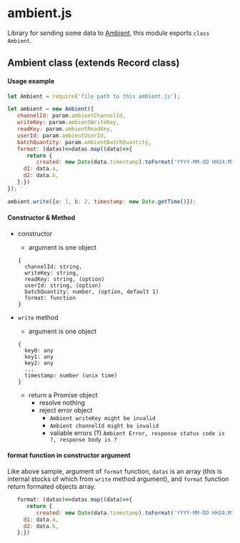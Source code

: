 # ambient.js

Library for sending some data to [Ambient](https://ambidata.io/), this module exports `class Ambient`.

## Ambient class (extends Record class)
#### Usage example
```javascript
let Ambient = require('file path to this ambient.js');

let ambient = new Ambient({
   channelId: param.ambientChannelId,
   writeKey: param.ambientWriteKey,
   readKey: param.ambientReadKey,
   userId: param.ambientUserId,
   batchQuantity: param.ambientBatchQuantity,
   format: (datas)=>datas.map((data)=>{
      return {
      	 created: new Date(data.timestamp).toFormat('YYYY-MM-DD HH24:MI:SS'),
	 d1: data.a,
	 d2: data.b,
   };})
});

ambient.write({a: 1, b: 2, timestamp: new Date.getTime()});
```

#### Constructor & Method
- constructor
  - argument is one object
  ```
  {
    channelId: string,
    writeKey: string,
    readKey: string, (option)
    userId: string, (option)
    batchQuantity: number, (option, default 1)
    format: function 
  }
  ```  

- `write` method
  - argument is one object
  
  ```
  {
    key0: any
    key1: any
    key2: any
    ...
    timestamp: number (unix time)
  }
  ```  
    
  - return a Promise object
    - resolve nothing
    - reject error object
      -  `Ambient writeKey might be invalid` 
      -  `Ambient channelId might be invalid` 
      -  valiable errors (?) `Ambient Error, response status code is ?, response body is ?`

#### format function in constructor argument
Like above sample, argument of `format` function, `datas` is an array (this is internal stocks of which from `write` method argument), and `format` function return formated objects array.

```javascript
   format: (datas)=>datas.map((data)=>{
      return {
      	 created: new Date(data.timestamp).toFormat('YYYY-MM-DD HH24:MI:SS'),
	 d1: data.a,
	 d2: data.b,
   };})
```